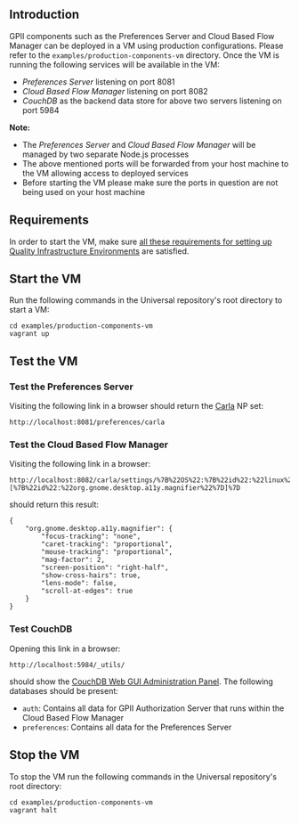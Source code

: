 ## Introduction

GPII components such as the Preferences Server and Cloud Based Flow Manager can be deployed in a VM using production configurations. Please refer to the ```examples/production-components-vm``` directory. Once the VM is running the following services will be available in the VM:

* *Preferences Server* listening on port 8081
* *Cloud Based Flow Manager* listening on port 8082
* *CouchDB* as the backend data store for above two servers listening on port 5984

**Note:** 

* The *Preferences Server* and *Cloud Based Flow Manager* will be managed by two separate Node.js processes
* The above mentioned ports will be forwarded from your host machine to the VM allowing access to deployed services
* Before starting the VM please make sure the ports in question are not being used on your host machine

## Requirements

In order to start the VM, make sure [all these requirements for setting up Quality Infrastructure Environments](https://github.com/GPII/qi-development-environments/blob/master/README.md#requirements) are satisfied.

## Start the VM

Run the following commands in the Universal repository's root directory to start a VM:

```
cd examples/production-components-vm
vagrant up
```

## Test the VM

### Test the Preferences Server

Visiting the following link in a browser should return the [Carla](https://github.com/GPII/universal/blob/master/testData/preferences/carla.json) NP set:

```
http://localhost:8081/preferences/carla
```

### Test the Cloud Based Flow Manager

Visiting the following link in a browser:

```
http://localhost:8082/carla/settings/%7B%22OS%22:%7B%22id%22:%22linux%22%7D,%22solutions%22:[%7B%22id%22:%22org.gnome.desktop.a11y.magnifier%22%7D]%7D
```

should return this result:

```
{
    "org.gnome.desktop.a11y.magnifier": {
        "focus-tracking": "none",
        "caret-tracking": "proportional",
        "mouse-tracking": "proportional",
        "mag-factor": 2,
        "screen-position": "right-half",
        "show-cross-hairs": true,
        "lens-mode": false,
        "scroll-at-edges": true
    }
}
```

### Test CouchDB

Opening this link in a browser:

```
http://localhost:5984/_utils/
```

should show the [CouchDB Web GUI Administration Panel](http://docs.couchdb.org/en/1.6.1/intro/futon.html). The following databases should be present:

* ```auth```: Contains all data for GPII Authorization Server that runs within the Cloud Based Flow Manager
* ```preferences```: Contains all data for the Preferences Server

## Stop the VM

To stop the VM run the following commands in the Universal repository's root directory:

```
cd examples/production-components-vm
vagrant halt
```
